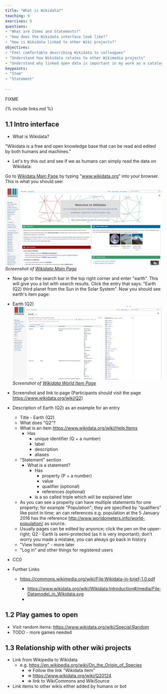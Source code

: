 ```yaml
---
title: "What is Wikidata?"
teaching: 0
exercises: 0
questions:
- "What are Items and Statements?"
- "How does the Wikidata interface look like?"
- "How is Wikidata linked to other Wiki projects?"
objectives:
- "Feel comfortable describing Wikidata to colleagues"
- "Understand how Wikidata relates to other Wikimedia projects"
- "Understand why linked open data is important in my work as a cataloging or teaching librarian"
keypoints:
- "Item"
- "Statement"

---
```

FIXME

{% include links.md %}

## 1.1 Intro interface ##
- What is Wikidata?

"Wikidata is a free and open knowledge base that can be read and edited by both humans and machines."
- Let's try this out and see if we as humans can simply read the data on Wikidata:

Go to [Wikidata Main Page](https://www.wikidata.org/wiki/Wikidata:Main_Page) by typing "www.wikidata.org" into your browser. This is what you should see:

![Wikidata_Main_Page](../fig/Wikidata_Main_Page.png)  
*Screenshot of [Wikidata Main Page](https://www.wikidata.org/wiki/Wikidata:Main_Page)*

- Now go to the search bar in the top right corner and enter "earth". This will give you a list with search results. Click the entry that says: "Earth (Q2) third planet from the Sun in the Solar System". Now you should see earth's item page:

- Earth (Q2) 
![Wikidata_World Item Page](../fig/Wikidata_Item_Q2_Earth.png)  
*Screenshot of [Wikidata World Item Page](https://www.wikidata.org/wiki/Q2)*

- Screenshot and link to page (Participants should visit the page https://www.wikidata.org/wiki/Q2)
- Description of Earth (Q2) as an example for an entry
    - Title - Earth (Q2)
    - What does "Q2"?
    - What is an item https://www.wikidata.org/wiki/Help:Items
        - Has 
            - unique identifier (Q + a number)
            - label 
            - description
            - aliases
    - "Statement" section
        - What is a statement?
            - Has
                - property (P + a number)
                - value
                - qualifier (optional)
                - references (optional)
            - is a so called triple which will be explained later
    - As you can see a property can have multiple statements for one property; for example "Population"; they are specified by "qualifiers" like point in time; an can references e.g. population at the 5 January 2016 has the reference http://www.worldometers.info/world-population/ as source.
    - Usually pages can be edited by anyonce; click the pen on the upper-right; Q2 - Earth is semi-protected (as it is very important); don't worry you made a mistake, you can always go back in history
    - "View history" - more later
    - "Log in" and other things for registered users
- CC0 
- Further Links
    - https://commons.wikimedia.org/wiki/File:Wikidata-in-brief-1.0.pdf
        
        - https://www.wikidata.org/wiki/Wikidata:Introduction#/media/File:Datamodel_in_Wikidata.svg
        - 

## 1.2 Play games to open ##

- Visit random items: https://www.wikidata.org/wiki/Special:Random
- TODO - more games needed

## 1.3 Relationship with other wiki projects ##
- Link from Wikipedia to Wikidata
    - e.g. https://en.wikipedia.org/wiki/On_the_Origin_of_Species
        - => Follow the link "Wikidata item"
        - => https://www.wikidata.org/wiki/Q20124
        - => link to WikiCommons and WikiSource
-  Link items to other wikis either added by humans or bot
